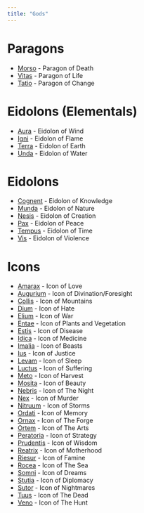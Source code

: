 ```yaml
---
title: "Gods"
---
```


# Paragons 
 - [Morso](Religions/Gods/Morso.md) - Paragon of Death
 - [Vitas](Religions/Gods/Vitas.md) - Paragon of Life
 - [Tatio](Religions/Gods/Tatio.md) - Paragon of Change
# Eidolons (Elementals)
- [Aura](Religions/Gods/Aura.md) - Eidolon of Wind 
- [Igni](Religions/Gods/Igni.md) - Eidolon of Flame
- [Terra](Religions/Gods/Terra.md) - Eidolon of Earth
- [Unda](Religions/Gods/Unda.md) - Eidolon of Water

# Eidolons
- [Cognent](Religions/Gods/Cognent.md) - Eidolon of Knowledge
- [Munda](Religions/Gods/Munda.md) - Eidolon of Nature
- [Nesis](Religions/Gods/Nesis.md) - Eidolon of Creation
- [Pax](Religions/Gods/Pax.md) - Eidolon of Peace
- [Tempus](Religions/Gods/Tempus.md) - Eidolon of Time
- [Vis](Religions/Gods/Vis.md) - Eidolon of Violence
# Icons
- [Amarax](Religions/Gods/Amarax.md) - Icon of Love
- [Augurium](Religions/Gods/Augurium.md) - Icon of Divination/Foresight
- [Collis](Religions/Gods/Collis.md) - Icon of Mountains
- [Dium](Religions/Gods/Dium.md) - Icon of Hate
- [Elium](Religions/Gods/Elium.md) - Icon of War
- [Entae](Religions/Gods/Entae.md) - Icon of Plants and Vegetation
- [Estis](Religions/Gods/Estis.md) - Icon of Disease
- [Idica](Religions/Gods/Idica.md) - Icon of Medicine
- [Imalia](Religions/Gods/Imalia.md) - Icon of Beasts
- [Ius](Religions/Gods/Ius.md) - Icon of Justice
- [Levam](Religions/Gods/Levam.md) - Icon of Sleep
- [Luctus](Religions/Gods/Luctus.md) - Icon of Suffering
- [Meto](Religions/Gods/Meto.md) - Icon of Harvest
- [Mosita](Religions/Gods/Mosita.md) - Icon of Beauty
- [Nebris](Religions/Gods/Nebris.md) - Icon of The Night
- [Nex](Religions/Gods/Nex.md) - Icon of Murder
- [Nitruum](Religions/Gods/Nitruum.md) - Icon of Storms
- [Ordati](Religions/Gods/Ordati.md) - Icon of Memory
- [Ornax](Religions/Gods/Ornax.md) - Icon of The Forge
- [Ortem](Religions/Gods/Ortem.md) - Icon of The Arts
- [Peratoria](Religions/Gods/Peratoria.md) - Icon of Strategy
- [Prudentis](Religions/Gods/Prudentis.md) - Icon of Wisdom
- [Reatrix](Religions/Gods/Reatrix.md) - Icon of Motherhood
- [Riesur](Religions/Gods/Riesur.md) - Icon of Famine
- [Rocea](Religions/Gods/Rocea.md) - Icon of The Sea
- [Somni](Religions/Gods/Somni.md) - Icon of Dreams
- [Stutia](Religions/Gods/Stutia.md) - Icon of Diplomacy
- [Sutor](Religions/Gods/Sutor.md) - Icon of Nightmares
- [Tuus](Religions/Gods/Tuus.md) - Icon of The Dead
- [Veno](Religions/Gods/Veno.md) - Icon of The Hunt
